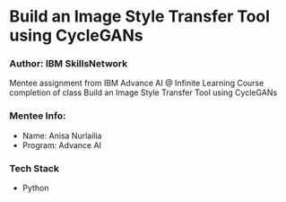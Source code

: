 # Build an Image Style Transfer Tool using CycleGANs

### Author: IBM SkillsNetwork

Mentee assignment from IBM Advance AI @ Infinite Learning Course completion of class Build an Image Style Transfer Tool using CycleGANs

### Mentee Info: 
* Name: Anisa Nurlailia
* Program: Advance AI

### Tech Stack
* Python
